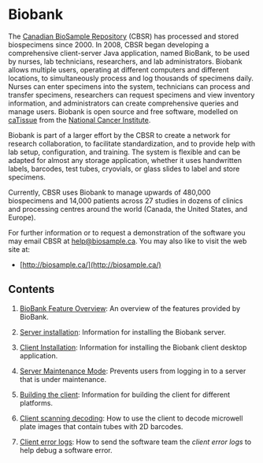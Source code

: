 # Biobank

The [Canadian BioSample Repository](http://biosample.ca) (CBSR) has processed and stored
biospecimens since 2000. In 2008, CBSR began developing a comprehensive client-server Java
application, named BioBank, to be used by nurses, lab technicians, researchers, and lab
administrators.  Biobank allows multiple users, operating at different computers and different
locations, to simultaneously process and log thousands of specimens daily. Nurses can enter
specimens into the system, technicians can process and transfer specimens, researchers can request
specimens and view inventory information, and administrators can create comprehensive queries and
manage users. Biobank is open source and free software, modelled on
[caTissue](http://cbmi.wustl.edu/html/caTissue.html) from the
[National Cancer Institute](http://www.cancer.gov/).

Biobank is part of a larger effort by the CBSR to create a network for research collaboration, to
facilitate standardization, and to provide help with lab setup, configuration, and training. The
system is flexible and can be adapted for almost any storage application, whether it uses
handwritten labels, barcodes, test tubes, cryovials, or glass slides to label and store specimens.

Currently, CBSR uses Biobank to manage upwards of 480,000 biospecimens and 14,000 patients across 27
studies in dozens of clinics and processing centres around the world (Canada, the United States, and
Europe).


For further information or to request a demonstration of the software you may email CBSR at
<help@biosample.ca>. You may also like to visit the web site at:

* [http://biosample.ca/](http://biosample.ca/)

## Contents

1.  [BioBank Feature Overview](docs/feature_overview.md): An overview of the features provided by
    BioBank.

1.  [Server installation](docs/server_installation.md): Information for installing the Biobank
    server.

1.  [Client Installation](docs/client_installation.md): Information for installing the Biobank
    client desktop application.

1.  [Server Maintenance Mode](docs/server_maintenance.md): Prevents users from logging in to a server
    that is under maintenance.

1.  [Building the client](docs/client_build.md): Information for building the client for different
    platforms.

1.  [Client scanning decoding](docs/client_scanning_and_decoding.md): How to use the client to decode
    microwell plate images that contain tubes with 2D barcodes.

1. [Client error logs](docs/client_error_logs.md): How to send the software team the *client error
   logs* to help debug a software error.

